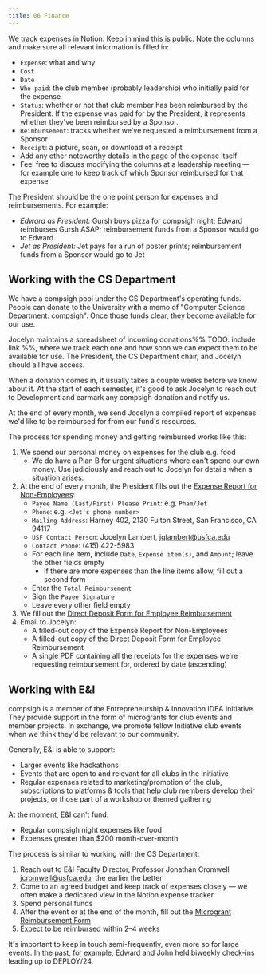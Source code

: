 ```yaml
---
title: 06 Finance
---
```

[We track expenses in Notion](https://www.notion.so/compsigh/expense-tracker-7e1fc8c3a507491e9439cce0d13cb1bc). Keep in mind this is public. Note the columns and make sure all relevant information is filled in:

- `Expense`: what and why
- `Cost`
- `Date`
- `Who paid`: the club member (probably leadership) who initially paid for the expense
- `Status`: whether or not that club member has been reimbursed by the President. If the expense was paid for by the President, it represents whether they've been reimbursed by a Sponsor.
- `Reimbursement`: tracks whether we've requested a reimbursement from a Sponsor
- `Receipt`: a picture, scan, or download of a receipt
- Add any other noteworthy details in the page of the expense itself
- Feel free to discuss modifying the columns at a leadership meeting — for example one to keep track of which Sponsor reimbursed for that expense

The President should be the one point person for expenses and reimbursements. For example:

- _Edward as President:_ Gursh buys pizza for compsigh night; Edward reimburses Gursh ASAP; reimbursement funds from a Sponsor would go to Edward
- _Jet as President:_ Jet pays for a run of poster prints; reimbursement funds from a Sponsor would go to Jet

## Working with the CS Department

We have a compsigh pool under the CS Department's operating funds. People can donate to the University with a memo of "Computer Science Department: compsigh". Once those funds clear, they become available for our use.

Jocelyn maintains a spreadsheet of incoming donations%% TODO: include link %%, where we track each one and how soon we can expect them to be available for use. The President, the CS Department chair, and Jocelyn should all have access.

When a donation comes in, it usually takes a couple weeks before we know about it. At the start of each semester, it's good to ask Jocelyn to reach out to Development and earmark any compsigh donation and notify us.

At the end of every month, we send Jocelyn a compiled report of expenses we'd like to be reimbursed for from our fund's resources.

The process for spending money and getting reimbursed works like this:

1. We spend our personal money on expenses for the club e.g. food
   - We do have a Plan B for urgent situations where can't spend our own money. Use judiciously and reach out to Jocelyn for details when a situation arises.
2. At the end of every month, the President fills out the [Expense Report for Non-Employees](Expense%20Report%20for%20Non-Employees.pdf):
   - `Payee Name (Last/First) Please Print`: e.g. `Pham/Jet`
   - `Phone`: e.g. `<Jet's phone number>`
   - `Mailing Address`: Harney 402, 2130 Fulton Street, San Francisco, CA 94117
   - `USF Contact Person`: Jocelyn Lambert, jqlambert@usfca.edu
   - `Contact Phone`: (415) 422-5983
   - For each line item, include `Date`, `Expense item(s)`, and `Amount`; leave the other fields empty
     - If there are more expenses than the line items allow, fill out a second form
   - Enter the `Total Reimbursement`
   - Sign the `Payee Signature`
   - Leave every other field empty
3. We fill out the [Direct Deposit Form for Employee Reimbursement](Direct%20Deposit%20Form%20for%20Employee%20Reimbursement.pdf)
4. Email to Jocelyn:
   - A filled-out copy of the Expense Report for Non-Employees
   - A filled-out copy of the Direct Deposit Form for Employee Reimbursement
   - A single PDF containing all the receipts for the expenses we're requesting reimbursement for, ordered by date (ascending)

## Working with E&I

compsigh is a member of the Entrepreneurship & Innovation IDEA Initiative. They provide support in the form of microgrants for club events and member projects. In exchange, we promote fellow Initiative club events when we think they'd be relevant to our community.

Generally, E&I is able to support:

- Larger events like hackathons
- Events that are open to and relevant for all clubs in the Initiative
- Regular expenses related to marketing/promotion of the club, subscriptions to platforms & tools that help club members develop their projects, or those part of a workshop or themed gathering

At the moment, E&I can't fund:

- Regular compsigh night expenses like food
- Expenses greater than $200 month-over-month

The process is similar to working with the CS Department:

1. Reach out to E&I Faculty Director, Professor Jonathan Cromwell jcromwell@usfca.edu; the earlier the better
2. Come to an agreed budget and keep track of expenses closely — we often make a dedicated view in the Notion expense tracker
3. Spend personal funds
4. After the event or at the end of the month, fill out the [Microgrant Reimbursement Form](https://docs.google.com/forms/d/e/1FAIpQLSdLx63OmLwH1i82_muf0PEfhyGUv8Qvd0KhMnF4X2uIdZELSg/viewform)
5. Expect to be reimbursed within 2–4 weeks

It's important to keep in touch semi-frequently, even more so for large events. In the past, for example, Edward and John held biweekly check-ins leading up to DEPLOY/24.
